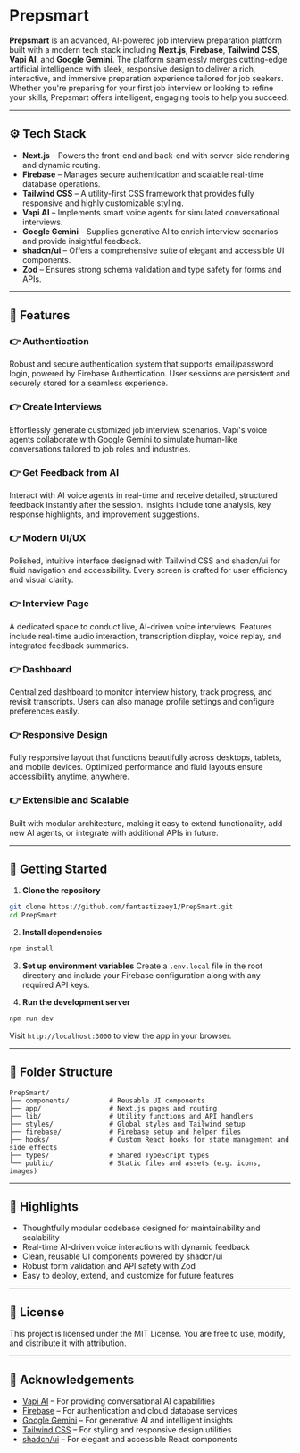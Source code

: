 # Prepsmart

**Prepsmart** is an advanced, AI-powered job interview preparation platform built with a modern tech stack including **Next.js**, **Firebase**, **Tailwind CSS**, **Vapi AI**, and **Google Gemini**. The platform seamlessly merges cutting-edge artificial intelligence with sleek, responsive design to deliver a rich, interactive, and immersive preparation experience tailored for job seekers. Whether you're preparing for your first job interview or looking to refine your skills, Prepsmart offers intelligent, engaging tools to help you succeed.

---

## ⚙️ Tech Stack

- **Next.js** – Powers the front-end and back-end with server-side rendering and dynamic routing.
- **Firebase** – Manages secure authentication and scalable real-time database operations.
- **Tailwind CSS** – A utility-first CSS framework that provides fully responsive and highly customizable styling.
- **Vapi AI** – Implements smart voice agents for simulated conversational interviews.
- **Google Gemini** – Supplies generative AI to enrich interview scenarios and provide insightful feedback.
- **shadcn/ui** – Offers a comprehensive suite of elegant and accessible UI components.
- **Zod** – Ensures strong schema validation and type safety for forms and APIs.

---

## 🔋 Features

### 👉 Authentication
Robust and secure authentication system that supports email/password login, powered by Firebase Authentication. User sessions are persistent and securely stored for a seamless experience.

### 👉 Create Interviews
Effortlessly generate customized job interview scenarios. Vapi's voice agents collaborate with Google Gemini to simulate human-like conversations tailored to job roles and industries.

### 👉 Get Feedback from AI
Interact with AI voice agents in real-time and receive detailed, structured feedback instantly after the session. Insights include tone analysis, key response highlights, and improvement suggestions.

### 👉 Modern UI/UX
Polished, intuitive interface designed with Tailwind CSS and shadcn/ui for fluid navigation and accessibility. Every screen is crafted for user efficiency and visual clarity.

### 👉 Interview Page
A dedicated space to conduct live, AI-driven voice interviews. Features include real-time audio interaction, transcription display, voice replay, and integrated feedback summaries.

### 👉 Dashboard
Centralized dashboard to monitor interview history, track progress, and revisit transcripts. Users can also manage profile settings and configure preferences easily.

### 👉 Responsive Design
Fully responsive layout that functions beautifully across desktops, tablets, and mobile devices. Optimized performance and fluid layouts ensure accessibility anytime, anywhere.

### 👉 Extensible and Scalable
Built with modular architecture, making it easy to extend functionality, add new AI agents, or integrate with additional APIs in future.

---

## 🚀 Getting Started

1. **Clone the repository**
```bash
git clone https://github.com/fantastizeey1/PrepSmart.git
cd PrepSmart
```

2. **Install dependencies**
```bash
npm install
```

3. **Set up environment variables**
Create a `.env.local` file in the root directory and include your Firebase configuration along with any required API keys.

4. **Run the development server**
```bash
npm run dev
```
Visit `http://localhost:3000` to view the app in your browser.

---

## 📁 Folder Structure
```
PrepSmart/
├── components/          # Reusable UI components
├── app/                 # Next.js pages and routing
├── lib/                 # Utility functions and API handlers
├── styles/              # Global styles and Tailwind setup
├── firebase/            # Firebase setup and helper files
├── hooks/               # Custom React hooks for state management and side effects
├── types/               # Shared TypeScript types
└── public/              # Static files and assets (e.g. icons, images)
```

---

## 📌 Highlights
- Thoughtfully modular codebase designed for maintainability and scalability
- Real-time AI-driven voice interactions with dynamic feedback
- Clean, reusable UI components powered by shadcn/ui
- Robust form validation and API safety with Zod
- Easy to deploy, extend, and customize for future features

---

## 📄 License
This project is licensed under the MIT License. You are free to use, modify, and distribute it with attribution.

---

## 🙌 Acknowledgements
- [Vapi AI](https://www.vapi.ai/) – For providing conversational AI capabilities
- [Firebase](https://firebase.google.com/) – For authentication and cloud database services
- [Google Gemini](https://deepmind.google/technologies/gemini/) – For generative AI and intelligent insights
- [Tailwind CSS](https://tailwindcss.com/) – For styling and responsive design utilities
- [shadcn/ui](https://ui.shadcn.com/) – For elegant and accessible React components

